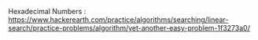 Hexadecimal Numbers :
https://www.hackerearth.com/practice/algorithms/searching/linear-search/practice-problems/algorithm/yet-another-easy-problem-1f3273a0/
